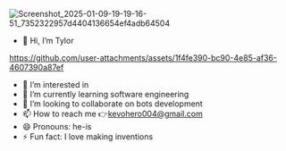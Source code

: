 ![Screenshot_2025-01-09-19-19-16-51_7352322957d4404136654ef4adb64504](https://github.com/user-attachments/assets/4b3b9a5f-bb8f-4e16-a2fa-045dd8427fa1)
- 👋 Hi, I’m Tylor

https://github.com/user-attachments/assets/1f4fe390-bc90-4e85-af36-4607390a87ef


- 👀 I’m interested in 
- 🌱 I’m currently learning software engineering 
- 💞️ I’m looking to collaborate on bots development 
- 📫 How to reach me 👉kevohero004@gmail.com 
- 😄 Pronouns: he-is
- ⚡ Fun fact: I love making inventions

<!---
heis448/heis448 is a ✨ special ✨ repository because its `README.md` (this file) appears on your GitHub profile.
You can click the Preview link to take a look at your changes.
--->
